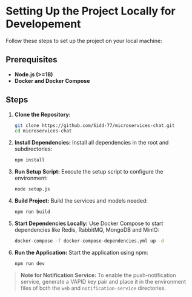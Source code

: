 
# Setting Up the Project Locally for Developement

Follow these steps to set up the project on your local machine:

## Prerequisites
- **Node.js (>=18)**
- **Docker and Docker Compose**

## Steps

1. **Clone the Repository:**
    ```bash
    git clone https://github.com/Sidd-77/microservices-chat.git
    cd microservices-chat
    ```

2. **Install Dependencies:**
    Install all dependencies in the root and subdirectories:
    ```bash
    npm install
    ```

3. **Run Setup Script:**
    Execute the setup script to configure the environment:
    ```bash
    node setup.js
    ```

4. **Build Project:**
    Build the services and models needed:
    ```bash
    npm run build
    ```

5. **Start Dependencies Locally:**
    Use Docker Compose to start dependencies like Redis, RabbitMQ, MongoDB and MinIO:
    ```bash
    docker-compose -f docker-compose-dependencies.yml up -d
    ```

6. **Run the Application:**
    Start the application using npm:
    ```bash
    npm run dev
    ```

> **Note for Notification Service:**
> To enable the push-notification service, generate a VAPID key pair and place it in the environment files of both the `web` and `notification-service` directories.
